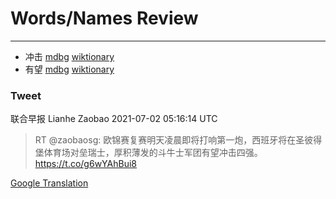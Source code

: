 
# Words/Names Review
___
- 冲击 [mdbg](https://www.mdbg.net/chinese/dictionary?page=worddict&wdrst=0&wdqb=冲击) [wiktionary](https://en.wiktionary.org/wiki/冲击)
- 有望 [mdbg](https://www.mdbg.net/chinese/dictionary?page=worddict&wdrst=0&wdqb=有望) [wiktionary](https://en.wiktionary.org/wiki/有望)
### Tweet
联合早报 Lianhe Zaobao 2021-07-02 05:16:14 UTC
> RT @zaobaosg: 欧锦赛复赛明天凌晨即将打响第一炮，西班牙将在圣彼得堡体育场对垒瑞士，厚积薄发的斗牛士军团有望冲击四强。https://t.co/g6wYAhBui8

[Google Translation](https://translate.google.com/?hi=en&tab=TT&sl=zh-CN&tl=en&op=translate&text=RT+%40zaobaosg%3A+%E6%AC%A7%E9%94%A6%E8%B5%9B%E5%A4%8D%E8%B5%9B%E6%98%8E%E5%A4%A9%E5%87%8C%E6%99%A8%E5%8D%B3%E5%B0%86%E6%89%93%E5%93%8D%E7%AC%AC%E4%B8%80%E7%82%AE%EF%BC%8C%E8%A5%BF%E7%8F%AD%E7%89%99%E5%B0%86%E5%9C%A8%E5%9C%A3%E5%BD%BC%E5%BE%97%E5%A0%A1%E4%BD%93%E8%82%B2%E5%9C%BA%E5%AF%B9%E5%9E%92%E7%91%9E%E5%A3%AB%EF%BC%8C%E5%8E%9A%E7%A7%AF%E8%96%84%E5%8F%91%E7%9A%84%E6%96%97%E7%89%9B%E5%A3%AB%E5%86%9B%E5%9B%A2%E6%9C%89%E6%9C%9B%E5%86%B2%E5%87%BB%E5%9B%9B%E5%BC%BA%E3%80%82https%3A%2F%2Ft.co%2Fg6wYAhBui8)
